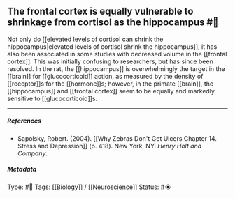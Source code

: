 ## The frontal cortex is equally vulnerable to shrinkage from cortisol as the hippocampus  #🧠 

Not only do [[elevated levels of cortisol can shrink the hippocampus|elevated levels of cortisol shrink the hippocampus]], it has also been associated in some studies with decreased volume in the [[frontal cortex]]. This was initially confusing to researchers, but has since been resolved. In the rat, the [[hippocampus]] is overwhelmingly the target in the [[brain]] for [[glucocorticoid]] action, as measured by the density of [[receptor]]s for the [[hormone]]s; however, in the primate [[brain]], the [[hippocampus]] and [[frontal cortex]] seem to be equally and markedly sensitive to [[glucocorticoid]]s.

___

##### References

- Sapolsky, Robert. (2004). [[Why Zebras Don't Get Ulcers Chapter 14. Stress and Depression]] (p. 418). New York, NY: _Henry Holt and Company_.

##### Metadata

Type: #🔴 
Tags: [[Biology]] / [[Neuroscience]] 
Status: #☀️ 
